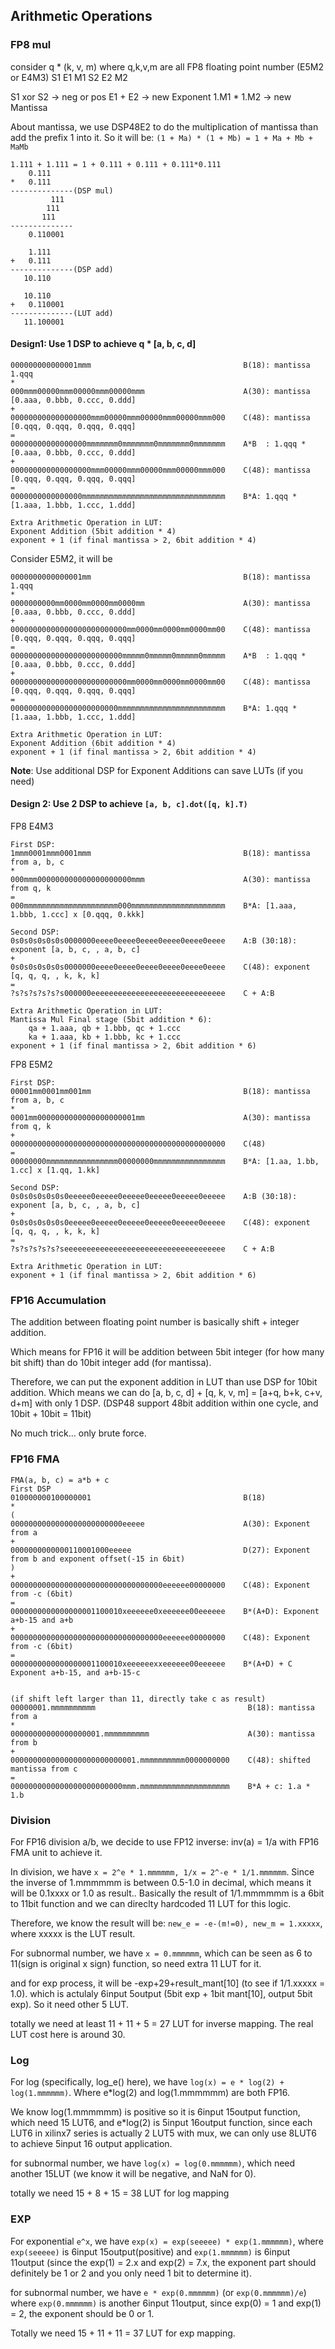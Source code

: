 ## Arithmetic Operations

### FP8 mul

consider q * (k, v, m) where q,k,v,m are all FP8 floating point number (E5M2 or E4M3)
S1 E1 M1
S2 E2 M2

S1 xor S2 -> neg or pos
E1 + E2 -> new Exponent
1.M1 * 1.M2 -> new Mantissa

About mantissa, we use DSP48E2 to do the multiplication of mantissa than add the prefix 1 into it.
So it will be: `(1 + Ma) * (1 + Mb) = 1 + Ma + Mb + MaMb`

```
1.111 + 1.111 = 1 + 0.111 + 0.111 + 0.111*0.111
    0.111
*   0.111
--------------(DSP mul)
         111
        111
       111
--------------
    0.110001

    1.111
+   0.111
--------------(DSP add)
   10.110

   10.110
+   0.110001
--------------(LUT add)
   11.100001
```

#### Design1: Use 1 DSP to achieve q * [a, b, c, d]

```
000000000000001mmm                                  B(18): mantissa 1.qqq
*
000mmm00000mmm00000mmm00000mmm                      A(30): mantissa [0.aaa, 0.bbb, 0.ccc, 0.ddd]
+
000000000000000000mmm00000mmm00000mmm00000mmm000    C(48): mantissa [0.qqq, 0.qqq, 0.qqq, 0.qqq]
=
00000000000000000mmmmmmm0mmmmmmm0mmmmmmm0mmmmmmm    A*B  : 1.qqq * [0.aaa, 0.bbb, 0.ccc, 0.ddd]
+
000000000000000000mmm00000mmm00000mmm00000mmm000    C(48): mantissa [0.qqq, 0.qqq, 0.qqq, 0.qqq]
=
0000000000000000mmmmmmmmmmmmmmmmmmmmmmmmmmmmmmmm    B*A: 1.qqq * [1.aaa, 1.bbb, 1.ccc, 1.ddd]

Extra Arithmetic Operation in LUT:
Exponent Addition (5bit addition * 4)
exponent + 1 (if final mantissa > 2, 6bit addition * 4)
```

Consider E5M2, it will be

```
0000000000000001mm                                  B(18): mantissa 1.qqq
*
0000000000mm0000mm0000mm0000mm                      A(30): mantissa [0.aaa, 0.bbb, 0.ccc, 0.ddd]
+
00000000000000000000000000mm0000mm0000mm0000mm00    C(48): mantissa [0.qqq, 0.qqq, 0.qqq, 0.qqq]
=
0000000000000000000000000mmmmm0mmmmm0mmmmm0mmmmm    A*B  : 1.qqq * [0.aaa, 0.bbb, 0.ccc, 0.ddd]
+
00000000000000000000000000mm0000mm0000mm0000mm00    C(48): mantissa [0.qqq, 0.qqq, 0.qqq, 0.qqq]
=
000000000000000000000000mmmmmmmmmmmmmmmmmmmmmmmm    B*A: 1.qqq * [1.aaa, 1.bbb, 1.ccc, 1.ddd]

Extra Arithmetic Operation in LUT:
Exponent Addition (6bit addition * 4)
exponent + 1 (if final mantissa > 2, 6bit addition * 4)
```

**Note**: Use additional DSP for Exponent Additions can save LUTs (if you need)

#### Design 2: Use 2 DSP to achieve `[a, b, c].dot([q, k].T)`

FP8 E4M3

```
First DSP:
1mmm0001mmm0001mmm                                  B(18): mantissa from a, b, c
*
000mmm000000000000000000000mmm                      A(30): mantissa from q, k
=
000mmmmmmmmmmmmmmmmmmmmm000mmmmmmmmmmmmmmmmmmmmm    B*A: [1.aaa, 1.bbb, 1.ccc] x [0.qqq, 0.kkk]

Second DSP:
0s0s0s0s0s0s0000000eeee0eeee0eeee0eeee0eeee0eeee    A:B (30:18): exponent [a, b, c, , a, b, c]
+
0s0s0s0s0s0s0000000eeee0eeee0eeee0eeee0eeee0eeee    C(48): exponent [q, q, q, , k, k, k]
=
?s?s?s?s?s?s000000eeeeeeeeeeeeeeeeeeeeeeeeeeeeee    C + A:B

Extra Arithmetic Operation in LUT:
Mantissa Mul Final stage (5bit addition * 6):
    qa + 1.aaa, qb + 1.bbb, qc + 1.ccc
    ka + 1.aaa, kb + 1.bbb, kc + 1.ccc
exponent + 1 (if final mantissa > 2, 6bit addition * 6)
```

FP8 E5M2

```
First DSP:
00001mm0001mm001mm                                  B(18): mantissa from a, b, c
*
0001mm0000000000000000000001mm                      A(30): mantissa from q, k
+
000000000000000000000000000000000000000000000000    C(48)
=
00000000mmmmmmmmmmmmmmmm00000000mmmmmmmmmmmmmmmm    B*A: [1.aa, 1.bb, 1.cc] x [1.qq, 1.kk]

Second DSP:
0s0s0s0s0s0s0eeeee0eeeee0eeeee0eeeee0eeeee0eeeee    A:B (30:18): exponent [a, b, c, , a, b, c]
+
0s0s0s0s0s0s0eeeee0eeeee0eeeee0eeeee0eeeee0eeeee    C(48): exponent [q, q, q, , k, k, k]
=
?s?s?s?s?s?seeeeeeeeeeeeeeeeeeeeeeeeeeeeeeeeeeee    C + A:B

Extra Arithmetic Operation in LUT:
exponent + 1 (if final mantissa > 2, 6bit addition * 6)
```

### FP16 Accumulation

The addition between floating point number is basically shift + integer addition.

Which means for FP16 it will be addition between 5bit integer (for how many bit shift) than do 10bit integer add (for mantissa).

Therefore, we can put the exponent addition in LUT than use DSP for 10bit addition.
Which means we can do [a, b, c, d] + [q, k, v, m] = [a+q, b+k, c+v, d+m] with only 1 DSP.
(DSP48 support 48bit addition within one cycle, and 10bit + 10bit = 11bit)

No much trick... only brute force.

### FP16 FMA

```
FMA(a, b, c) = a*b + c
First DSP
010000000100000001                                  B(18)
*
(
0000000000000000000000000eeeee                      A(30): Exponent from a
+
0000000000000110001000eeeee                         D(27): Exponent from b and exponent offset(-15 in 6bit)
)
+
0000000000000000000000000000000000eeeeee00000000    C(48): Exponent from -c (6bit) 
=
0000000000000000001100010xeeeeee0xeeeeee00eeeeee    B*(A+D): Exponent a+b-15 and a+b 
+
0000000000000000000000000000000000eeeeee00000000    C(48): Exponent from -c (6bit) 
=
0000000000000000001100010xeeeeeexxeeeeee00eeeeee    B*(A+D) + C Exponent a+b-15, and a+b-15-c 


(if shift left larger than 11, directly take c as result)
00000001.mmmmmmmmmm                                  B(18): mantissa from a
*
00000000000000000001.mmmmmmmmmm                      A(30): mantissa from b
+
0000000000000000000000000001.mmmmmmmmmm0000000000    C(48): shifted mantissa from c 
=
0000000000000000000000000mmm.mmmmmmmmmmmmmmmmmmmm    B*A + c: 1.a * 1.b

```

### Division

For FP16 division a/b, we decide to use FP12 inverse: inv(a) = 1/a with FP16 FMA unit to achieve it.

In division, we have `x = 2^e * 1.mmmmmm, 1/x = 2^-e * 1/1.mmmmmm`. Since the inverse of 1.mmmmmm is between 0.5-1.0 in decimal, which means it will be 0.1xxxx or 1.0 as result.. Basically the result of 1/1.mmmmmm is a 6bit to 11bit function and we can direclty hardcoded 11 LUT for this logic.

Therefore, we know the result will be: `new_e = -e-(m!=0), new_m = 1.xxxxx`, where xxxxx is the LUT result.

For subnormal number, we have `x = 0.mmmmmm`, which can be seen as 6 to 11(sign is original x sign) function, so need extra 11 LUT for it.

and for exp process, it will be -exp+29+result_mant[10] (to see if 1/1.xxxxx = 1.0). which is actulaly 6input 5output (5bit exp + 1bit mant[10], output 5bit exp). So it need other 5 LUT.

totally we need at least 11 + 11 + 5 = 27 LUT for inverse mapping. The real LUT cost here is around 30.

### Log

For log (specifically, log_e() here), we have `log(x) = e * log(2) + log(1.mmmmmm)`. Where e*log(2) and log(1.mmmmmm) are both FP16.

We know log(1.mmmmmm) is positive so it is 6input 15output function, which need 15 LUT6, and e*log(2) is 5input 16output function, since each LUT6 in xilinx7 series is actually 2 LUT5 with mux, we can only use 8LUT6 to achieve 5input 16 output application.

for subnormal number, we have `log(x) = log(0.mmmmmm)`, which need another 15LUT (we know it will be negative, and NaN for 0).

totally we need 15 + 8 + 15 = 38 LUT for log mapping

### EXP

For exponential `e^x`, we have `exp(x) = exp(seeeee) * exp(1.mmmmmm)`, where `exp(seeeee)` is 6input 15output(positive) and `exp(1.mmmmmm)` is 6input 11output (since the exp(1) = 2.x and exp(2) = 7.x, the exponent part should definitely be 1 or 2 and you only need 1 bit to determine it).

for subnormal number, we have `e * exp(0.mmmmmm)` (or `exp(0.mmmmmm)/e`) where `exp(0.mmmmmm)` is another 6input 11output, since exp(0) = 1 and exp(1) = 2, the exponent should be 0 or 1.

Totally we need 15 + 11 + 11 = 37 LUT for exp mapping.